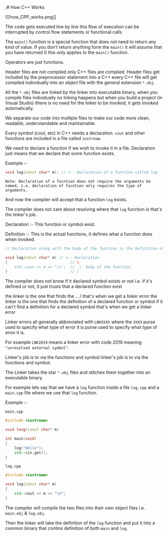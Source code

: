 ;# How C++ Works

![[how_CPP_works.png]]

The code gets executed line by line this flow of execution can be interrupted by control flow statements or functional calls

The `main()` function is a special function that does not need to return any kind of value. If you don't return anything form the `main()` it will assume that you have returned 0 this only applies to the `main()` function.

Operators are just functions.

Header files are not compiled only C++ files are complied.
Header files get included by the preprocessor statement into a C++ every C++ file will get compiled individually into an object file with the general extension `*.obj`.

All the `*.obj` files are linked by the linker into executable binary, when you compile files individually no linking happens but when you build a project (in Visual Studio) ithere is no need for the linker to be invoked, it gets invoked automatically.

We separate our code into multiple files to make our code more clean, readable, understandable and maintainable.

Every symbol (cout, etc) in C++ needs a declaration. `cout` and other functions are included in a file called `iostream`.

We need to declare a function if we wish to invoke it in a file. Declaration just means that we declare that some function exists.

Example :-
```cpp
void log(const char* m); // <-- Declaration of a function called log
```

`Note: Declaration of a fucntion does not require the arguments be named, i.e. declaration of fucntion only requires the type of arguments.`


And now the compiler will accept that a function `log` exists.

The compiler does not care about resolving where that `log` function is that's the linker's job.

Declaration :- This function or symbol exist.

Definition :- This is the actual functions, it defines what a function does when invoked.

```cpp
// Declaration along with the body of the function is the Definition of the function.

void log(const char* m) // <-- Declaration
{                            // \
	std::cout << m << "\n";  //  |- body of the function
}                            // /
```

The compiler does not know if it declared symbol exists or not i.e. if it's defined or not, it just trusts that a declared function exist

the linker is the one that finds the ....l that's when we get a linker error the linker is the one that finds the definition of a declared function or symbol if it can't find a definition for a declared symbol that's when we get a linker error

Linker errors all generally abbreviated with `LNKXXXX` where the `XXXX` purse used to specify what type of error it is  purse used to specify what type of error it is.

For example `LNK2019` means a linker error with code 2019 meaning `"unresolved external symbol"`.

Linker's job is to via the functions and symbol linker's job is to via the functions and symbol.

The Linker takes the star `*.obj` files and stitches them together into an executable binary.

For example lets say that we have a `log` function inside a file `log.cpp` and a `main.cpp` file where we use that `log` function.

Example :-

`main.cpp`
```cpp
#include <iostream>

void long(const char* m)

int main(void)
{
	log("Hello");
	std::cin.get();
}
```

`log.cpp`
```cpp
#include <iostream>

void log(const char* m)
{
	std::cout << m << "\n";
}
```

The compiler will compile the two files into their own object files i.e. `main.obj` & `log.obj`.

Then the linker will take the definition of the `log` function and put it into a common binary that contins definition of both `main` and `log`.